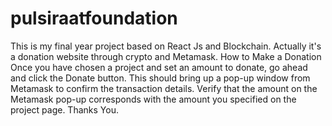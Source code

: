 # pulsiraatfoundation
This is my final year project based on React Js and Blockchain. Actually it's a donation website through crypto and Metamask. How to Make a Donation​ Once you have chosen a project and set an amount to donate, go ahead and click the Donate button. This should bring up a pop-up window from Metamask to confirm the transaction details. Verify that the amount on the Metamask pop-up corresponds with the amount you specified on the project page. Thanks You.
